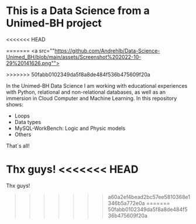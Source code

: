 <h1> This is a Data Science from a Unimed-BH project </h1>

<head>
<<<<<<< HEAD
<a src="C:\workSpaceGitHub\Data-Scince-Unimed_BH\assets\Screenshot 2022-10-29 141626.png">
</head>

=======
<a src=""https://github.com/Andrehlb/Data-Science-Unimed_BH/blob/main/assets/Screenshot%202022-10-29%20141626.png"">
 </head>
>>>>>>> 50fabb0102349da5f8a8de484f536b475609f20a

In the Unimed-BH Data Science I am working with educational experiences with Python, relational and non-relational databases, as well as an immersion in Cloud Computer and Machine Learning.
In this repository shows:
  * Loops
  * Data types
  * MySQL-WorkBench: Logic and Physic models
  * Others 
  
That´s all!

Thx guys!
<<<<<<< HEAD
=
Thx guys!
>>>>>>> a60a2ef4bead2bc57ee5810368e1346b5a772e0a
=======
>>>>>>> 50fabb0102349da5f8a8de484f536b475609f20a
